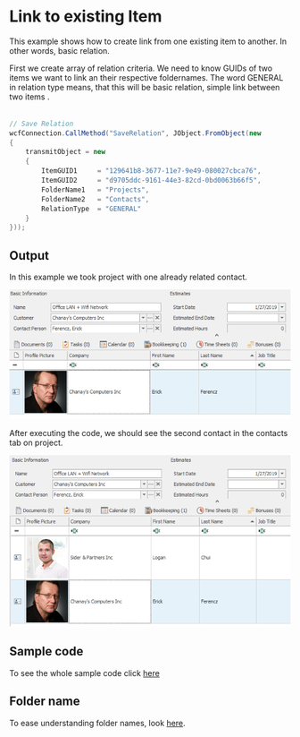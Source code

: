 # Link to existing Item

This example shows how to create link from one existing item to another. In other words, basic relation.

First we create array of relation criteria. We need to know GUIDs of two items we want to link an their respective foldernames. The word GENERAL in relation type means, that this will be basic relation, simple link between two items .
```c#

// Save Relation
wcfConnection.CallMethod("SaveRelation", JObject.FromObject(new
{
    transmitObject = new
    {
        ItemGUID1     = "129641b8-3677-11e7-9e49-080027cbca76",
        ItemGUID2     = "d9705ddc-9161-44e3-82cd-0bd0063b66f5",
        FolderName1   = "Projects",
        FolderName2   = "Contacts",
        RelationType  = "GENERAL"
    }
}));

```


## Output

In this example we took project with one already related contact.

![example output](Images/sample_output_before.PNG)

After executing the code, we should see the second contact in the contacts tab on project.

![example output](Images/sample_output_after.PNG)

## Sample code

To see the whole sample code click  [here](Program.cs)

## Folder name

To ease understanding folder names, look  [here](../../FolderNames.md).